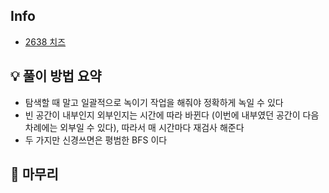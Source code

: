 ## Info
- [2638 치즈](https://www.acmicpc.net/problem/2638)

## 💡 풀이 방법 요약
- 탐색할 때 말고 일괄적으로 녹이기 작업을 해줘야 정확하게 녹일 수 있다
- 빈 공간이 내부인지 외부인지는 시간에 따라 바뀐다 (이번에 내부였던 공간이 다음 차례에는 외부일 수 있다), 따라서 매 시간마다 재검사 해준다
- 두 가지만 신경쓰면은 평범한 BFS 이다

## 🙂 마무리

